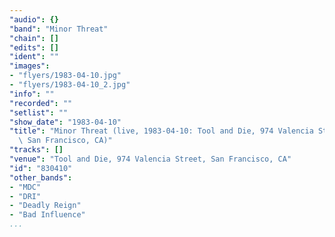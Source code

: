 ```yaml
---
"audio": {}
"band": "Minor Threat"
"chain": []
"edits": []
"ident": ""
"images":
- "flyers/1983-04-10.jpg"
- "flyers/1983-04-10_2.jpg"
"info": ""
"recorded": ""
"setlist": ""
"show_date": "1983-04-10"
"title": "Minor Threat (live, 1983-04-10: Tool and Die, 974 Valencia Street,\
  \ San Francisco, CA)"
"tracks": []
"venue": "Tool and Die, 974 Valencia Street, San Francisco, CA"
"id": "830410"
"other_bands":
- "MDC"
- "DRI"
- "Deadly Reign"
- "Bad Influence"
...
```

